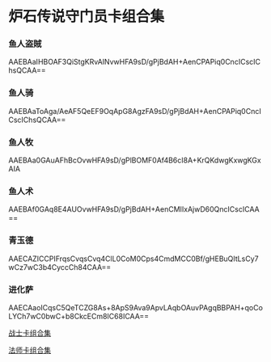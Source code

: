 # 炉石传说守门员卡组合集

### 鱼人盗賊

AAEBAaIHBOAF3QiStgKRvAINvwHFA9sD/gPjBdAH+AenCPAPiq0CncICscIChsQCAA==

### 鱼人骑

AAEBAaToAga/AeAF5QeEF9OqApG8AgzFA9sD/gPjBdAH+AenCPAPiq0CncICscIChsQCAA==

### 鱼人牧

AAEBAa0GAuAFhBcOvwHFA9sD/gPlBOMF0Af4B6cI8A+KrQKdwgKxwgKGxAIA

### 鱼人术

AAEBAf0GAq8E4AUOvwHFA9sD/gPjBdAH+AenCMIIxAjwD60QncICscICAA==

### 青玉德

AAECAZICCPIFrqsCvqsCvq4ClL0CoM0Cps4CmdMCC0Bf/gHEBuQItLsCy7wCz7wC3b4CyccCh84CAA==

### 进化萨

AAECAaoICqsC5QeTCZG8As+8ApS9Ava9ApvLAqbOAuvPAgqBBPAH+qoCoLYCh7wC0bwC+b8CkcECm8IC68ICAA==

[战士卡组合集](https://github.com/EpicKim/Hearthstone-Guardkeeper-Cards/blob/master/%E6%88%98%E5%A3%AB%E5%8D%A1%E7%BB%84%E5%90%88%E9%9B%86.md)

[法师卡组合集](https://github.com/EpicKim/Hearthstone-Guardkeeper-Cards/blob/master/%E6%B3%95%E5%B8%88%E5%8D%A1%E7%BB%84%E5%90%88%E9%9B%86.md)


